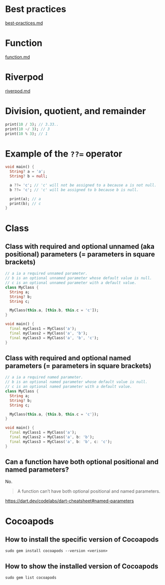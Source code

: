 # Best practices
[best-practices.md](markdown/best-practices.md)

# Function
[function.md](markdown/function.md)

# Riverpod
[riverpod.md](markdown/riverpod.md)

# Division, quotient, and remainder
```dart
print(10 / 3); // 3.33..
print(10 ~/ 3); // 3
print(10 % 3); // 1
```

# Example of the `??=` operator
```dart
void main() {
  String? a = 'a';
  String? b = null;

  a ??= 'c'; // 'c' will not be assigned to a because a is not null.
  b ??= 'c'; // 'c' will be assigned to b because b is null.

  print(a); // a
  print(b); // c
}
```

# Class
## Class with required and optional unnamed (aka positional) parameters (= parameters in square brackets)
```dart
// a ia a required unnamed parameter.
// b is an optional unnamed parameter whose default value is null.
// c is an optional unnamed parameter with a default value.
class MyClass {
  String a;
  String? b;
  String c;

  MyClass(this.a, [this.b, this.c = 'c']);
}

void main() {
  final myClass1 = MyClass('a');
  final myClass2 = MyClass('a', 'b');
  final myClass3 = MyClass('a', 'b', 'c');
}
```

## Class with required and optional named parameters (= parameters in square brackets)
```dart
// a ia a required named parameter.
// b is an optional named parameter whose default value is null.
// c is an optional named parameter with a default value.
class MyClass {
  String a;
  String? b;
  String c;

  MyClass(this.a, {this.b, this.c = 'c'});
}

void main() {
  final myClass1 = MyClass('a');
  final myClass2 = MyClass('a', b: 'b');
  final myClass3 = MyClass('a', b: 'b', c: 'c');
}
```

## Can a function have both optional positional and named parameters?
No.

> A function can’t have both optional positional and named parameters.

https://dart.dev/codelabs/dart-cheatsheet#named-parameters

# Cocoapods
## How to install the specific version of Cocoapods
```shell
sudo gem install cocoapods --version <verison>
```

## How to show the installed version of Cocoapods
```shell
sudo gem list cocoapods
```
